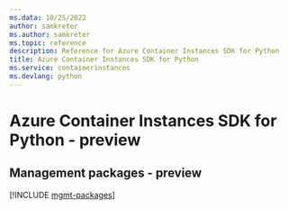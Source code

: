 ```yaml
---
ms.data: 10/25/2022
author: samkreter
ms.author: samkreter
ms.topic: reference
description: Reference for Azure Container Instances SDK for Python
title: Azure Container Instances SDK for Python
ms.service: containerinstances
ms.devlang: python
---
```

# Azure Container Instances SDK for Python - preview

## Management packages - preview
[!INCLUDE [mgmt-packages](container-instances-mgmt-index.md)]